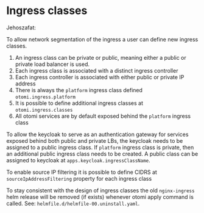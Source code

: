 # Ingress classes

Jehoszafat:

To allow network segmentation of the ingress a user can define new ingress classes.

1. An ingress class can be private or public, meaning either a public or private load balancer is used.
1. Each ingress class is associated with a distinct ingress controller
1. Each ingress controller is associated with either public or private IP address
1. There is always the `platform` ingress class defined `otomi.ingress.platform`
1. It is possible to define additional ingress classes at `otomi.ingress.classes`
1. All otomi services are by default exposed behind the `platform` ingress class

To allow the keycloak to serve as an authentication gateway for services exposed behind both public and private LBs, the keycloak needs to be assigned to a public ingress class. If `platform` ingress class is private, then an additional public ingress class needs to be created. A public class can be assigned to keycloak at `apps.keycloak.ingressClassName`.

To enable source IP filtering it is possible to define CIDRS at `sourceIpAddressFiltering` property for each ingress class

To stay consistent with the design of ingress classes the old `nginx-ingress` helm release will be removed (if exists) whenever otomi apply command is called. See: `helmfile.d/helmfile-00.uninstall.yaml`.
